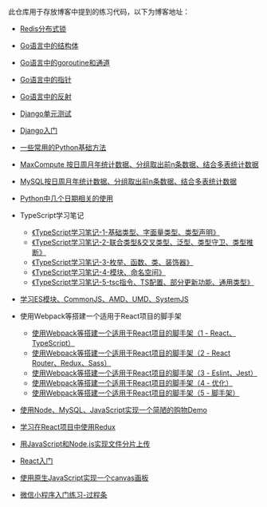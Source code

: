 此仓库用于存放博客中提到的练习代码，以下为博客地址：

+ [Redis分布式锁](https://juejin.cn/post/7301242469936185395)

+ [Go语言中的结构体](https://juejin.cn/post/7126550164717699109)

+ [Go语言中的goroutine和通道](https://juejin.cn/post/7103907668955250702)

+ [Go语言中的指针](https://juejin.cn/post/7100166142974492679)

+ [Go语言中的反射](https://juejin.cn/post/7097534989029343246)

+ [Django单元测试](https://juejin.cn/post/7016687269503303710/)

+ [Django入门](https://juejin.cn/post/7015896897378320391)

+ [一些常用的Python基础方法](https://juejin.cn/post/6993524865298857991)

+ [MaxCompute 按日周月年统计数据、分组取出前n条数据、结合多表统计数据](https://juejin.cn/post/6992974062511194120)

+ [MySQL按日周月年统计数据、分组取出前n条数据、结合多表统计数据](https://juejin.cn/post/6985862374284591118)

+ [Python中几个日期相关的使用](https://juejin.cn/post/6973570780357459975)

+ TypeScript学习笔记

  + [《TypeScript学习笔记-1-基础类型、字面量类型、类型声明》](https://juejin.im/post/6887561064129986567)
  + [《TypeScript学习笔记-2-联合类型&交叉类型、泛型、类型守卫、类型推断》](https://juejin.im/post/6887952824031068174)
  + [《TypeScript学习笔记-3-枚举、函数、类、装饰器》](https://juejin.im/post/6890127597435682829)
  + [《TypeScript学习笔记-4-模块、命名空间》](https://juejin.im/post/6892768302209171463/)
  + [《TypeScript学习笔记-5-tsc指令、TS配置、部分更新功能、通用类型》](https://juejin.im/post/6892781570545942541/)

+ [学习ES模块、CommonJS、AMD、UMD、SystemJS](https://juejin.im/post/6870141103958589454)

+ 使用Webpack等搭建一个适用于React项目的脚手架

  + [使用Webpack等搭建一个适用于React项目的脚手架（1 - React、TypeScript）](https://juejin.im/post/5e8b3e626fb9a03c546c2e60)
  + [使用Webpack等搭建一个适用于React项目的脚手架（2 - React Router、Redux、Sass）](https://juejin.im/post/5e8b3f7ef265da47a927ec82)
  + [使用Webpack等搭建一个适用于React项目的脚手架（3 - Eslint、Jest）](https://juejin.im/post/5e8b4004f265da480a1aaaba)
  + [使用Webpack等搭建一个适用于React项目的脚手架（4 - 优化）](https://juejin.im/post/5e8b40766fb9a03c75753fcd)
  + [使用Webpack等搭建一个适用于React项目的脚手架（5 - 脚手架）](https://juejin.im/post/5e8b40dcf265da47e02a7613)

+ [使用Node、MySQL、JavaScript实现一个简陋的购物Demo](https://juejin.im/post/5e3446e76fb9a02ff44f6e91)

+ [学习在React项目中使用Redux](https://juejin.im/post/5dc82bfee51d4523815886c9)

+ [用JavaScript和Node.js实现文件分片上传](https://juejin.im/post/5db29beb5188256467245a7b)

+ [React入门](https://juejin.im/post/5d9083d2e51d457825210a4b)

+ [使用原生JavaScript实现一个canvas画板](https://juejin.im/post/5d4c28ce5188250526558055)

+ [微信小程序入门练习-过程条](https://juejin.im/post/5d076a7de51d4556f76e809b)
